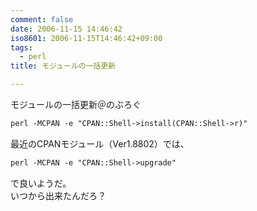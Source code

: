 ```yaml
---
comment: false
date: 2006-11-15 14:46:42
iso8601: 2006-11-15T14:46:42+09:00
tags:
  - perl
title: モジュールの一括更新

---
```


<div class="entry-body">
                                 <p>モジュールの一括更新＠のぶろぐ</p>

```default
perl -MCPAN -e "CPAN::Shell->install(CPAN::Shell->r)"
```

<p>最近のCPANモジュール（Ver1.8802）では、</p>

```default
perl -MCPAN -e "CPAN::Shell->upgrade"
```

<p>で良いようだ。<br />
いつから出来たんだろ？</p>
                              </div>
    	